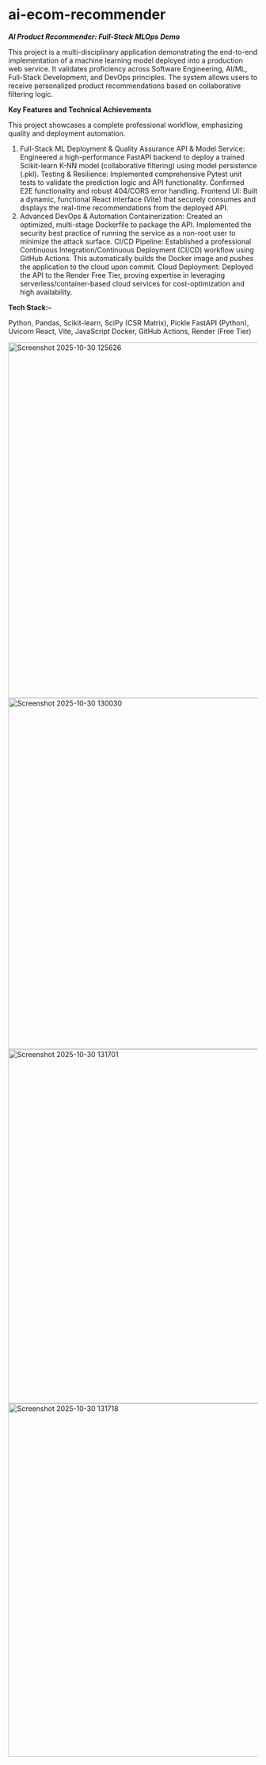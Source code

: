 

# ai-ecom-recommender
_**AI Product Recommender: Full-Stack MLOps Demo**_

This project is a multi-disciplinary application demonstrating the end-to-end implementation of a machine learning model deployed into a production web service. It validates proficiency across Software Engineering, AI/ML, Full-Stack Development, and DevOps principles.
The system allows users to receive personalized product recommendations based on collaborative filtering logic.


**Key Features and Technical Achievements**

This project showcases a complete professional workflow, emphasizing quality and deployment automation.
1. Full-Stack ML Deployment & Quality Assurance
API & Model Service: Engineered a high-performance FastAPI backend to deploy a trained Scikit-learn K-NN model (collaborative filtering) using model persistence (.pkl).
Testing & Resilience: Implemented comprehensive Pytest unit tests to validate the prediction logic and API functionality. Confirmed E2E functionality and robust 404/CORS error handling.
Frontend UI: Built a dynamic, functional React interface (Vite) that securely consumes and displays the real-time recommendations from the deployed API.
2. Advanced DevOps & Automation
Containerization: Created an optimized, multi-stage Dockerfile to package the API. Implemented the security best practice of running the service as a non-root user to minimize the attack surface.
CI/CD Pipeline: Established a professional Continuous Integration/Continuous Deployment (CI/CD) workflow using GitHub Actions. This automatically builds the Docker image and pushes the application to the cloud upon commit.
Cloud Deployment: Deployed the API to the Render Free Tier, proving expertise in leveraging serverless/container-based cloud services for cost-optimization and high availability.


**Tech Stack:-**

Python, Pandas, Scikit-learn, SciPy (CSR Matrix), Pickle
FastAPI (Python), Uvicorn
React, Vite, JavaScript
Docker, GitHub Actions, Render (Free Tier)






<img width="1365" height="717" alt="Screenshot 2025-10-30 125626" src="https://github.com/user-attachments/assets/1222b85c-a371-4fbb-b8b3-7afd58a8f635" />
<img width="1365" height="708" alt="Screenshot 2025-10-30 130030" src="https://github.com/user-attachments/assets/0abf1883-d02e-48f3-a50e-eee41f0caad7" />
<img width="1365" height="714" alt="Screenshot 2025-10-30 131701" src="https://github.com/user-attachments/assets/a34ec9f1-865f-4b0d-8067-2504e32a7a59" />
<img width="1365" height="713" alt="Screenshot 2025-10-30 131718" src="https://github.com/user-attachments/assets/193dab4d-a6aa-4ec1-9df3-75e40aab4394" />
